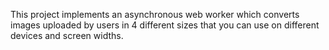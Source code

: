 This project implements an asynchronous web worker which converts images uploaded by users in 4 different sizes that you can use on different devices and screen widths.  

